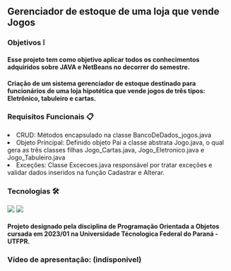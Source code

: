 
## Gerenciador de estoque de uma loja que vende Jogos

### Objetivos ❕

#### Esse projeto tem como objetivo aplicar todos os conhecimentos adquiridos sobre JAVA e NetBeans no decorrer do semestre.
#### Criação de um sistema gerenciador de estoque destinado para funcionários de uma loja hipotética que vende jogos de três tipos: Eletrônico, tabuleiro e cartas.

### Requisitos Funcionais 📋

<div>
  <li>CRUD: Métodos encapsulado na classe BancoDeDados_jogos.java</li>
  <li>Objeto Principal: Definido objeto Pai a classe abstrata Jogo.java, o qual gera as três classes filhas Jogo_Cartas.java, Jogo_Eletronico.java e Jogo_Tabuleiro.java</li> 
  <li>Exceções: Classe Excecoes.java responsável por tratar exceções e validar dados inseridos na função Cadastrar e Alterar.</li>
</div>

### Tecnologias 🛠️

<div style="display: inline_block">
  <img src="https://img.shields.io/badge/Java-ED8B00?style=for-the-badge&logo=openjdk&logoColor=white">
  <img src="https://img.shields.io/badge/apache%20netbeans-1B6AC6?style=for-the-badge&logo=apache%20netbeans%20IDE&logoColor=white">
</div>

#### Projeto designado pela disciplina de Programação Orientada a Objetos cursada em 2023/01 na Universidade Técnologica Federal do Paraná - UTFPR.

### Vídeo de apresentação: (indísponivel)

